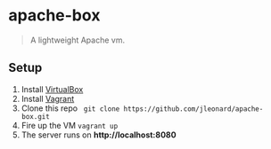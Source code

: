 apache-box
==========

> A lightweight Apache vm.

## Setup
1. Install [VirtualBox](https://www.virtualbox.org/)
2. Install [Vagrant](http://www.vagrantup.com/)
3. Clone this repo ``` git clone https://github.com/jleonard/apache-box.git```
4. Fire up the VM ```vagrant up```
5. The server runs on **http://localhost:8080**
